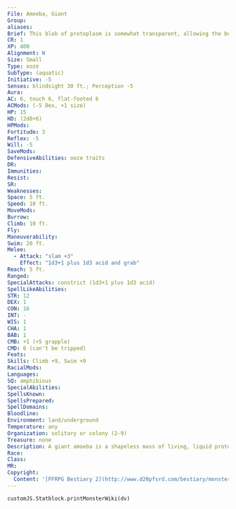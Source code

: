 ```yaml
---
File: Amoeba, Giant
Group: 
aliases: 
Brief: This blob of protoplasm is somewhat transparent, allowing the bones of undigested meals and a dark nucleus to be seen within.
CR: 1
XP: 400
Alignment: N
Size: Small
Type: ooze
SubType: (aquatic)
Initiative: -5
Senses: blindsight 30 ft.; Perception -5
Aura: 
AC: 6, touch 6, flat-footed 6
ACMods: (-5 Dex, +1 size)
HP: 15
HD: (2d8+6)
HPMods: 
Fortitude: 3
Reflex: -5
Will: -5
SaveMods: 
DefensiveAbilities: ooze traits
DR: 
Immunities: 
Resist: 
SR: 
Weaknesses: 
Space: 5 ft.
Speed: 10 ft.
MoveMods: 
Burrow: 
Climb: 10 ft.
Fly: 
Maneuverability: 
Swim: 20 ft.
Melee: 
  - Attack: "slam +3"
    Effect: "1d3+1 plus 1d3 acid and grab"
Reach: 5 ft.
Ranged: 
SpecialAttacks: constrict (1d3+1 plus 1d3 acid)
SpellLikeAbilities: 
STR: 12
DEX: 1
CON: 16
INT: -
WIS: 1
CHA: 1
BAB: 1
CMB: +1 (+5 grapple)
CMD: 6 (can't be tripped)
Feats: 
Skills: Climb +9, Swim +9
RacialMods: 
Languages: 
SQ: amphibious
SpecialAbilities: 
SpellsKnown: 
SpellsPrepared: 
SpellDomains: 
Bloodline: 
Environment: land/underground
Temperature: any
Organization: solitary or colony (2-9)
Treasure: none
Description: A giant amoeba is a shapeless mass of living, liquid protoplasm. Though naturally translucent with darker interior spots, its surface is slightly sticky and tends to collect dirt and other debris from its environment; therefore, a moving giant amoeba looks like muddy water. A weaker cousin of creatures such as the gray ooze and black pudding, a giant amoeba is actually a mutated version of a harmless creature too small to be seen by the naked eye, grown dangerously large in size. Although happy to prey on creatures smaller than it, the giant amoeba's constant hunger often drives it to attack larger prey, such as humanoids.
Race: 
Class: 
MR: 
Copyright:
  Content: '[PFRPG Bestiary 2](http://www.d20pfsrd.com/bestiary/monster-listings/oozes/amoeba-giant)'
---
```

```dataviewjs
customJS.Statblock.printMonsterWiki(dv)
```
